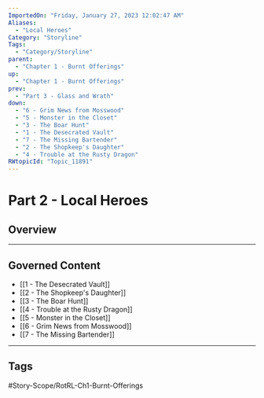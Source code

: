 ```yaml
---
ImportedOn: "Friday, January 27, 2023 12:02:47 AM"
Aliases:
  - "Local Heroes"
Category: "Storyline"
Tags:
  - "Category/Storyline"
parent:
  - "Chapter 1 - Burnt Offerings"
up:
  - "Chapter 1 - Burnt Offerings"
prev:
  - "Part 3 - Glass and Wrath"
down:
  - "6 - Grim News from Mosswood"
  - "5 - Monster in the Closet"
  - "3 - The Boar Hunt"
  - "1 - The Desecrated Vault"
  - "7 - The Missing Bartender"
  - "2 - The Shopkeep's Daughter"
  - "4 - Trouble at the Rusty Dragon"
RWtopicId: "Topic_11891"
---
```

# Part 2 - Local Heroes
## Overview
---
## Governed Content
- [[1 - The Desecrated Vault]]
- [[2 - The Shopkeep's Daughter]]
- [[3 - The Boar Hunt]]
- [[4 - Trouble at the Rusty Dragon]]
- [[5 - Monster in the Closet]]
- [[6 - Grim News from Mosswood]]
- [[7 - The Missing Bartender]]


---
## Tags
#Story-Scope/RotRL-Ch1-Burnt-Offerings

